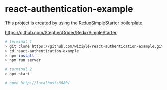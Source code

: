 # react-authentication-example

This project is created by using the ReduxSimpleStarter boilerplate.

https://github.com/StephenGrider/ReduxSimpleStarter

```bash
# terminal 1
> git clone https://github.com/wiziple/react-authentication-example.git
> cd react-authentication-example
> npm install
> npm run server

# terminal 2
> npm start

# open http://localhost:8080/ 
```